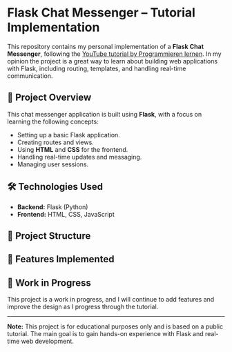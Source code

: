 # Flask Chat Messenger – Tutorial Implementation

This repository contains my personal implementation of a **Flask Chat Messenger**, following the [YouTube tutorial by Programmieren lernen](https://www.youtube.com/watch?v=l9u_vm9aAmM). In my opinion the project is a great way to learn about building web applications with Flask, including routing, templates, and handling real-time communication.

## 📄 **Project Overview**

This chat messenger application is built using **Flask**, with a focus on learning the following concepts:
- Setting up a basic Flask application.
- Creating routes and views.
- Using **HTML** and **CSS** for the frontend.
- Handling real-time updates and messaging.
- Managing user sessions.

## 🛠 **Technologies Used**

- **Backend:** Flask (Python)  
- **Frontend:** HTML, CSS, JavaScript  


## 📂 **Project Structure**


## 🌟 **Features Implemented**


## 🔧 **Work in Progress**

This project is a work in progress, and I will continue to add features and improve the design as I progress through the tutorial.

---

**Note:** This project is for educational purposes only and is based on a public tutorial. The main goal is to gain hands-on experience with Flask and real-time web development.
